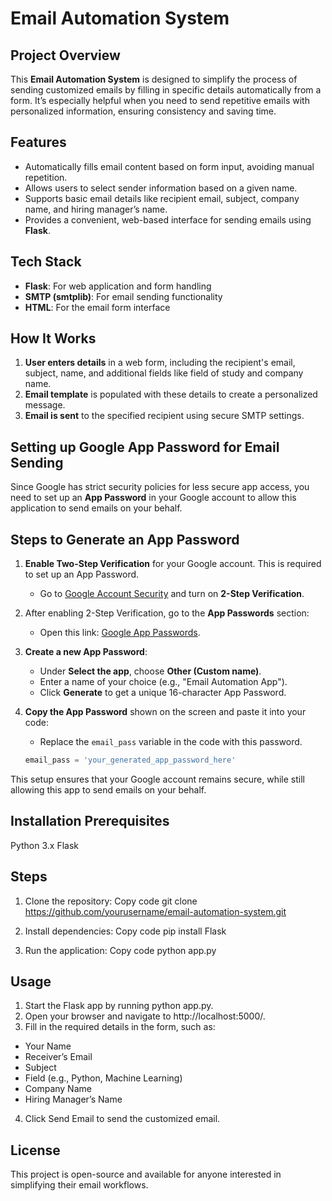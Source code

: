 # Email Automation System

## Project Overview
This **Email Automation System** is designed to simplify the process of sending customized emails by filling in specific details automatically from a form. It’s especially helpful when you need to send repetitive emails with personalized information, ensuring consistency and saving time.

## Features
- Automatically fills email content based on form input, avoiding manual repetition.
- Allows users to select sender information based on a given name.
- Supports basic email details like recipient email, subject, company name, and hiring manager’s name.
- Provides a convenient, web-based interface for sending emails using **Flask**.

## Tech Stack
- **Flask**: For web application and form handling
- **SMTP (smtplib)**: For email sending functionality
- **HTML**: For the email form interface

## How It Works
1. **User enters details** in a web form, including the recipient's email, subject, name, and additional fields like field of study and company name.
2. **Email template** is populated with these details to create a personalized message.
3. **Email is sent** to the specified recipient using secure SMTP settings.

## Setting up Google App Password for Email Sending
Since Google has strict security policies for less secure app access, you need to set up an **App Password** in your Google account to allow this application to send emails on your behalf.

## Steps to Generate an App Password
1. **Enable Two-Step Verification** for your Google account. This is required to set up an App Password.
   - Go to [Google Account Security](https://myaccount.google.com/security) and turn on **2-Step Verification**.
   
2. After enabling 2-Step Verification, go to the **App Passwords** section:
   - Open this link: [Google App Passwords](https://myaccount.google.com/apppasswords).
   
3. **Create a new App Password**:
   - Under **Select the app**, choose **Other (Custom name)**.
   - Enter a name of your choice (e.g., "Email Automation App").
   - Click **Generate** to get a unique 16-character App Password.
   
4. **Copy the App Password** shown on the screen and paste it into your code:
   - Replace the `email_pass` variable in the code with this password.

   ```python
   email_pass = 'your_generated_app_password_here'
This setup ensures that your Google account remains secure, while still allowing this app to send emails on your behalf.

## Installation Prerequisites
Python 3.x
Flask
## Steps
1. Clone the repository:
Copy code
git clone https://github.com/yourusername/email-automation-system.git

2. Install dependencies:
Copy code
pip install Flask
3. Run the application:
Copy code
python app.py
## Usage
1. Start the Flask app by running python app.py.
2. Open your browser and navigate to http://localhost:5000/.
3. Fill in the required details in the form, such as:
- Your Name
- Receiver’s Email
- Subject
- Field (e.g., Python, Machine Learning)
- Company Name
- Hiring Manager’s Name
4. Click Send Email to send the customized email.
## License
This project is open-source and available for anyone interested in simplifying their email workflows.






